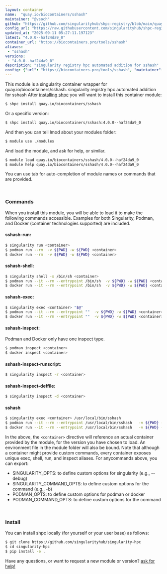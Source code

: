 ```yaml
---
layout: container
name:  "quay.io/biocontainers/sshash"
maintainer: "@vsoch"
github: "https://github.com/singularityhub/shpc-registry/blob/main/quay.io/biocontainers/sshash/container.yaml"
config_url: "https://raw.githubusercontent.com/singularityhub/shpc-registry/main/quay.io/biocontainers/sshash/container.yaml"
updated_at: "2025-09-11 05:27:11.197123"
latest: "4.0.0--haf24da9_0"
container_url: "https://biocontainers.pro/tools/sshash"
aliases:
 - "sshash"
versions:
 - "4.0.0--haf24da9_0"
description: "singularity registry hpc automated addition for sshash"
config: {"url": "https://biocontainers.pro/tools/sshash", "maintainer": "@vsoch", "description": "singularity registry hpc automated addition for sshash", "latest": {"4.0.0--haf24da9_0": "sha256:83d971cf857b249dd2227c84a63028289a1a24afffdc6e8c38c9003c8dd2800a"}, "tags": {"4.0.0--haf24da9_0": "sha256:83d971cf857b249dd2227c84a63028289a1a24afffdc6e8c38c9003c8dd2800a"}, "docker": "quay.io/biocontainers/sshash", "aliases": {"sshash": "/usr/local/bin/sshash"}}
---
```


This module is a singularity container wrapper for quay.io/biocontainers/sshash.
singularity registry hpc automated addition for sshash
After [installing shpc](#install) you will want to install this container module:


```bash
$ shpc install quay.io/biocontainers/sshash
```

Or a specific version:

```bash
$ shpc install quay.io/biocontainers/sshash:4.0.0--haf24da9_0
```

And then you can tell lmod about your modules folder:

```bash
$ module use ./modules
```

And load the module, and ask for help, or similar.

```bash
$ module load quay.io/biocontainers/sshash/4.0.0--haf24da9_0
$ module help quay.io/biocontainers/sshash/4.0.0--haf24da9_0
```

You can use tab for auto-completion of module names or commands that are provided.

<br>

### Commands

When you install this module, you will be able to load it to make the following commands accessible.
Examples for both Singularity, Podman, and Docker (container technologies supported) are included.

#### sshash-run:

```bash
$ singularity run <container>
$ podman run --rm  -v ${PWD} -w ${PWD} <container>
$ docker run --rm  -v ${PWD} -w ${PWD} <container>
```

#### sshash-shell:

```bash
$ singularity shell -s /bin/sh <container>
$ podman run --it --rm --entrypoint /bin/sh  -v ${PWD} -w ${PWD} <container>
$ docker run --it --rm --entrypoint /bin/sh  -v ${PWD} -w ${PWD} <container>
```

#### sshash-exec:

```bash
$ singularity exec <container> "$@"
$ podman run --it --rm --entrypoint ""  -v ${PWD} -w ${PWD} <container> "$@"
$ docker run --it --rm --entrypoint ""  -v ${PWD} -w ${PWD} <container> "$@"
```

#### sshash-inspect:

Podman and Docker only have one inspect type.

```bash
$ podman inspect <container>
$ docker inspect <container>
```

#### sshash-inspect-runscript:

```bash
$ singularity inspect -r <container>
```

#### sshash-inspect-deffile:

```bash
$ singularity inspect -d <container>
```


#### sshash

```bash
$ singularity exec <container> /usr/local/bin/sshash
$ podman run --it --rm --entrypoint /usr/local/bin/sshash   -v ${PWD} -w ${PWD} <container> -c " $@"
$ docker run --it --rm --entrypoint /usr/local/bin/sshash   -v ${PWD} -w ${PWD} <container> -c " $@"
```



In the above, the `<container>` directive will reference an actual container provided
by the module, for the version you have chosen to load. An environment file in the
module folder will also be bound. Note that although a container
might provide custom commands, every container exposes unique exec, shell, run, and
inspect aliases. For anycommands above, you can export:

 - SINGULARITY_OPTS: to define custom options for singularity (e.g., --debug)
 - SINGULARITY_COMMAND_OPTS: to define custom options for the command (e.g., -b)
 - PODMAN_OPTS: to define custom options for podman or docker
 - PODMAN_COMMAND_OPTS: to define custom options for the command

<br>

### Install

You can install shpc locally (for yourself or your user base) as follows:

```bash
$ git clone https://github.com/singularityhub/singularity-hpc
$ cd singularity-hpc
$ pip install -e .
```

Have any questions, or want to request a new module or version? [ask for help!](https://github.com/singularityhub/singularity-hpc/issues)